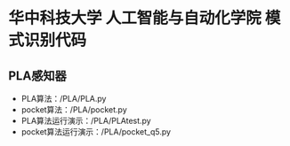 # 华中科技大学 人工智能与自动化学院 模式识别代码

## PLA感知器
- PLA算法：/PLA/PLA.py
- pocket算法：/PLA/pocket.py
- PLA算法运行演示：/PLA/PLAtest.py
- pocket算法运行演示：/PLA/pocket_q5.py